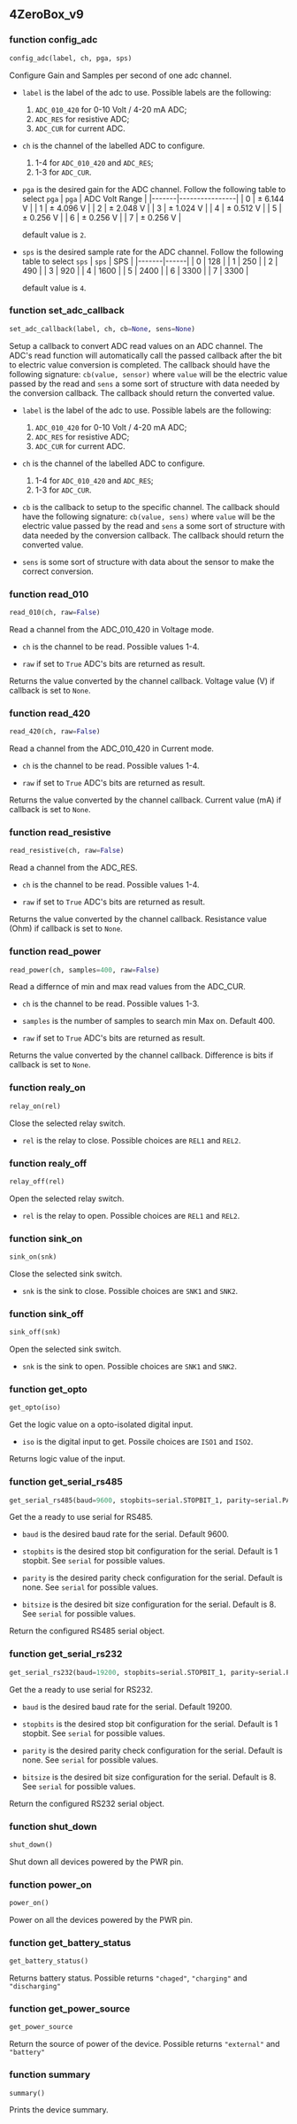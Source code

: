 ## 4ZeroBox_v9

### function config_adc
```python
config_adc(label, ch, pga, sps)
```
Configure Gain and Samples per second of one adc channel.
* `label` is the label of the adc to use.
    Possible labels are the following:
    1. `ADC_010_420` for 0-10 Volt / 4-20 mA ADC;
    2. `ADC_RES` for resistive ADC;
    3. `ADC_CUR` for current ADC.

* `ch` is the channel of the labelled ADC to configure.
    1. 1-4 for `ADC_010_420` and `ADC_RES`;
    2. 1-3 for `ADC_CUR`.

* `pga` is the desired gain for the ADC channel.
    Follow the following table to select `pga`
    | `pga` | ADC Volt Range |
    |-------|----------------|
    |   0   |   ± 6.144 V    |
    |   1   |   ± 4.096 V    |
    |   2   |   ± 2.048 V    |
    |   3   |   ± 1.024 V    |
    |   4   |   ± 0.512 V    |
    |   5   |   ± 0.256 V    |
    |   6   |   ± 0.256 V    |
    |   7   |   ± 0.256 V    |

    default value is `2`.

* `sps` is the desired sample rate for the ADC channel.
    Follow the following table to select `sps`
    | `sps` | SPS  |
    |-------|------|
    |   0   | 128  |
    |   1   | 250  |
    |   2   | 490  |
    |   3   | 920  |
    |   4   | 1600 |
    |   5   | 2400 |
    |   6   | 3300 |
    |   7   | 3300 |

    default value is `4`.

### function set_adc_callback
```python
set_adc_callback(label, ch, cb=None, sens=None)
```
Setup a callback to convert ADC read values on an ADC channel. The ADC's read function will automatically call the passed callback after the bit to electric value conversion is completed. The callback should have the following signature: `cb(value, sensor)` where `value` will be the electric value passed by the read and `sens` a some sort of structure with data needed by the conversion callback. The callback should return the converted value.

* `label` is the label of the adc to use.
    Possible labels are the following:
    1. `ADC_010_420` for 0-10 Volt / 4-20 mA ADC;
    2. `ADC_RES` for resistive ADC;
    3. `ADC_CUR` for current ADC.

* `ch` is the channel of the labelled ADC to configure.
    1. 1-4 for `ADC_010_420` and `ADC_RES`;
    2. 1-3 for `ADC_CUR`.

* `cb` is the callback to setup to the specific channel.
    The callback should have the following signature: `cb(value, sens)` where `value` will be the electric value passed by the read and `sens` a some sort of structure with data needed by the conversion callback. The callback should return the converted value.

* `sens` is some sort of structure with data about the sensor to make the correct conversion.

### function read_010
```python
read_010(ch, raw=False)
```
Read a channel from the ADC_010_420 in Voltage mode.
* `ch` is the channel to be read. Possible values 1-4.

* `raw` if set to `True` ADC's bits are returned as result.

Returns the value converted by the channel callback. Voltage value (V) if callback is set to `None`.

### function read_420
```python
read_420(ch, raw=False)
```
Read a channel from the ADC_010_420 in Current mode.
* `ch` is the channel to be read. Possible values 1-4.

* `raw` if set to `True` ADC's bits are returned as result.

Returns the value converted by the channel callback. Current value (mA) if callback is set to `None`.

### function read_resistive
```python
read_resistive(ch, raw=False)
```
Read a channel from the ADC_RES.
* `ch` is the channel to be read. Possible values 1-4.

* `raw` if set to `True` ADC's bits are returned as result.

Returns the value converted by the channel callback. Resistance value (Ohm) if callback is set to `None`.

### function read_power
```python
read_power(ch, samples=400, raw=False)
```
Read a differnce of min and max read values from the ADC_CUR.
* `ch` is the channel to be read. Possible values 1-3.

* `samples` is the number of samples to search min Max on. Default 400.

* `raw` if set to `True` ADC's bits are returned as result.

Returns the value converted by the channel callback. Difference is bits if callback is set to `None`.

### function realy_on
```python
relay_on(rel)
```
Close the selected relay switch.
* `rel` is the relay to close. Possible choices are `REL1` and `REL2`.

### function realy_off
```python
relay_off(rel)
```
Open the selected relay switch.
* `rel` is the relay to open. Possible choices are `REL1` and `REL2`.

### function sink_on
```python
sink_on(snk)
```
Close the selected sink switch.
* `snk` is the sink to close. Possible choices are `SNK1` and `SNK2`.

### function sink_off
```python
sink_off(snk)
```
Open the selected sink switch.
* `snk` is the sink to open. Possible choices are `SNK1` and `SNK2`.

### function get_opto
```python
get_opto(iso)
```
Get the logic value on a opto-isolated digital input.
* `iso` is the digital input to get. Possile choices are `ISO1` and `ISO2`.

Returns logic value of the input.

### function get_serial_rs485
```python
get_serial_rs485(baud=9600, stopbits=serial.STOPBIT_1, parity=serial.PARITY_NONE, bitsize=serial.BITSIZE_8)
```
Get the a ready to use serial for RS485.
* `baud` is the desired baud rate for the serial. Default 9600.

* `stopbits` is the desired stop bit configuration for the serial. Default is 1 stopbit. See `serial` for possible values.

* `parity` is the desired parity check configuration for the serial. Default is none. See `serial` for possible values.

* `bitsize` is the desired bit size configuration for the serial. Default is 8. See `serial` for possible values.

Return the configured RS485 serial object.

### function get_serial_rs232
```python
get_serial_rs232(baud=19200, stopbits=serial.STOPBIT_1, parity=serial.PARITY_NONE, bitsize=serial.BITSIZE_8)
```
Get the a ready to use serial for RS232.
* `baud` is the desired baud rate for the serial. Default 19200.

* `stopbits` is the desired stop bit configuration for the serial. Default is 1 stopbit. See `serial` for possible values.

* `parity` is the desired parity check configuration for the serial. Default is none. See `serial` for possible values.

* `bitsize` is the desired bit size configuration for the serial. Default is 8. See `serial` for possible values.

Return the configured RS232 serial object.

### function shut_down
```python
shut_down()
```
Shut down all devices powered by the PWR pin.

### function power_on
```python
power_on()
```
Power on all the devices powered by the PWR pin.

### function get_battery_status
```python
get_battery_status()
```
Returns battery status. Possible returns `"chaged"`, `"charging"` and `"discharging"`

### function get_power_source
```python
get_power_source
```
Return the source of power of the device. Possible returns `"external"` and `"battery"`

### function summary
```python
summary()
```
Prints the device summary.
